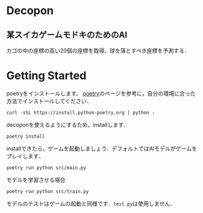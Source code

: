 # Decopon

## 某スイカゲームモドキのためのAI
カゴの中の座標の高い20個の座標を取得，球を落とすべき座標を予測する．

Getting Started
===============

poetryをインストールします。
[poetry](https://python-poetry.org/docs/)のページを参考に，自分の環境に合った方法でインストールしてください．

```
curl -sSL https://install.python-poetry.org | python -
```

decoponを使えるようにするため，installします．

```
poetry install
```

installできたら，ゲームを起動しましょう．デフォルトではAIモデルがゲームをプレイします．

```
poetry run python src/main.py
```

モデルを学習させる場合

```
poetry run python src/train.py
```

モデルのテストはゲームの起動と同様です．```test.py```は使用しません．
